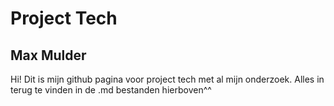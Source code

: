 # Project Tech
## Max Mulder


Hi! Dit is mijn github pagina voor project tech met al mijn onderzoek. Alles in terug te vinden in de .md bestanden hierboven^^